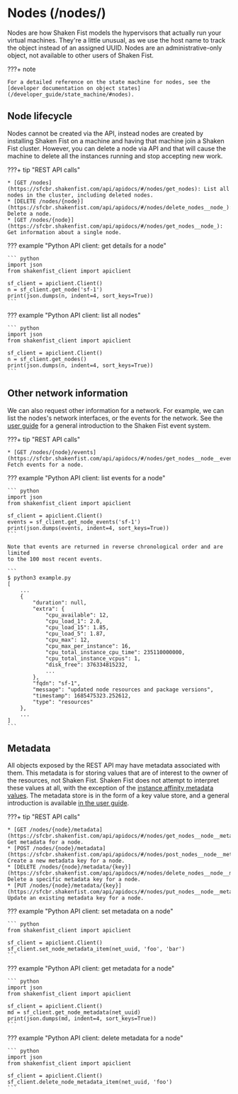 # Nodes (/nodes/)

Nodes are how Shaken Fist models the hypervisors that actually run your virtual
machines. They're a little unusual, as we use the host name to track the object
instead of an assigned UUID. Nodes are an administrative-only object, not
available to other users of Shaken Fist.

???+ note

    For a detailed reference on the state machine for nodes, see the
    [developer documentation on object states](/developer_guide/state_machine/#nodes).

## Node lifecycle

Nodes cannot be created via the API, instead nodes are created by installing
Shaken Fist on a machine and having that machine join a Shaken Fist cluster.
However, you can delete a node via API and that will cause the machine to delete
all the instances running and stop accepting new work.

???+ tip "REST API calls"

    * [GET /nodes](https://sfcbr.shakenfist.com/api/apidocs/#/nodes/get_nodes): List all nodes in the cluster, including deleted nodes.
    * [DELETE /nodes/{node}](https://sfcbr.shakenfist.com/api/apidocs/#/nodes/delete_nodes__node_): Delete a node.
    * [GET /nodes/{node}](https://sfcbr.shakenfist.com/api/apidocs/#/nodes/get_nodes__node_): Get information about a single node.

??? example "Python API client: get details for a node"

    ``` python
    import json
    from shakenfist_client import apiclient

    sf_client = apiclient.Client()
    n = sf_client.get_node('sf-1')
    print(json.dumps(n, indent=4, sort_keys=True))
    ```

??? example "Python API client: list all nodes"

    ``` python
    import json
    from shakenfist_client import apiclient

    sf_client = apiclient.Client()
    n = sf_client.get_nodes()
    print(json.dumps(n, indent=4, sort_keys=True))
    ```

## Other network information

We can also request other information for a network. For example, we can list the
nodes's network interfaces, or the events for the network. See the
[user guide](/user_guide/events/) for a general introduction to the Shaken Fist
event system.

???+ tip "REST API calls"

    * [GET /nodes/{node}/events](https://sfcbr.shakenfist.com/api/apidocs/#/nodes/get_nodes__node__events): Fetch events for a node.

??? example "Python API client: list events for a node"

    ``` python
    import json
    from shakenfist_client import apiclient

    sf_client = apiclient.Client()
    events = sf_client.get_node_events('sf-1')
    print(json.dumps(events, indent=4, sort_keys=True))
    ```

    Note that events are returned in reverse chronological order and are limited
    to the 100 most recent events.

    ```
    $ python3 example.py
    [
        ...
        {
            "duration": null,
            "extra": {
                "cpu_available": 12,
                "cpu_load_1": 2.0,
                "cpu_load_15": 1.85,
                "cpu_load_5": 1.87,
                "cpu_max": 12,
                "cpu_max_per_instance": 16,
                "cpu_total_instance_cpu_time": 235110000000,
                "cpu_total_instance_vcpus": 1,
                "disk_free": 376334815232,
                ...
            },
            "fqdn": "sf-1",
            "message": "updated node resources and package versions",
            "timestamp": 1685475323.252612,
            "type": "resources"
        },
        ...
    ]
    ```

## Metadata

All objects exposed by the REST API may have metadata associated with them. This
metadata is for storing values that are of interest to the owner of the resources,
not Shaken Fist. Shaken Fist does not attempt to interpret these values at all,
with the exception of the [instance affinity metadata values](/user_guide/affinity/).
The metadata store is in the form of a key value store, and a general introduction
is available [in the user guide](/user_guide/metadata/).

???+ tip "REST API calls"

    * [GET ​/nodes/{node}​/metadata](https://sfcbr.shakenfist.com/api/apidocs/#/nodes/get_nodes__node__metadata): Get metadata for a node.
    * [POST /nodes/{node}/metadata](https://sfcbr.shakenfist.com/api/apidocs/#/nodes/post_nodes__node__metadata): Create a new metadata key for a node.
    * [DELETE /nodes/{node}/metadata/{key}](https://sfcbr.shakenfist.com/api/apidocs/#/nodes/delete_nodes__node__metadata__key_): Delete a specific metadata key for a node.
    * [PUT /nodes/{node}/metadata/{key}](https://sfcbr.shakenfist.com/api/apidocs/#/nodes/put_nodes__node__metadata__key_): Update an existing metadata key for a node.

??? example "Python API client: set metadata on a node"

    ``` python
    from shakenfist_client import apiclient

    sf_client = apiclient.Client()
    sf_client.set_node_metadata_item(net_uuid, 'foo', 'bar')
    ```

??? example "Python API client: get metadata for a node"

    ``` python
    import json
    from shakenfist_client import apiclient

    sf_client = apiclient.Client()
    md = sf_client.get_node_metadata(net_uuid)
    print(json.dumps(md, indent=4, sort_keys=True))
    ```

??? example "Python API client: delete metadata for a node"

    ``` python
    import json
    from shakenfist_client import apiclient

    sf_client = apiclient.Client()
    sf_client.delete_node_metadata_item(net_uuid, 'foo')
    ```